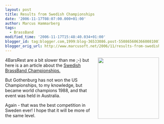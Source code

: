 ```yaml
---
layout: post
title: Results from Swedish Championships
date: '2006-11-17T08:07:00.000+01:00'
author: Marcus Hammarberg
tags:
  - BrassBand
modified_time: '2006-11-17T15:48:40.034+01:00'
blogger_id: tag:blogger.com,1999:blog-36533086.post-5508656063660081007
blogger_orig_url: http://www.marcusoft.net/2006/11/results-from-swedish-championships.html
---
```


[<img
src="http://www.4barsrest.com/gallery/200/general_goth_bengt_childs.jpg"
style="FLOAT: right; MARGIN: 0px 0px 10px 10px; WIDTH: 200px; CURSOR: hand"
data-border="0" />](http://www.4barsrest.com/gallery/200/general_goth_bengt_childs.jpg)4<span
id="SPELLING_ERROR_0" class="blsp-spelling-error"
onclick="BLOG_clickHandler(this)">BarsRest</span> are a bit slower than
me ;-) but here is a an article about the [Swedish <span
id="SPELLING_ERROR_1" class="blsp-spelling-error"
onclick="BLOG_clickHandler(this)">BrassBand</span>
Championships.](http://www.4barsrest.com/news/detail.asp?id=4441)

But <span id="SPELLING_ERROR_2" class="blsp-spelling-error"
onclick="BLOG_clickHandler(this)">Gothenburg</span> has not won the US
Championships, to my knowledge, but became world champions 1988, and
that event was held in Australia.

Again - that was the best competition in Sweden ever! I hope that it
will be more of the same level.
